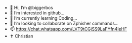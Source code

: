 - 👋 Hi, I’m @biggerbos
- 👀 I’m interested in github...
- 🌱 I’m currently learning Coding...
- 💞️ I’m looking to collaborate on  Zphisher commands...
- 📫 https://chat.whatsapp.com/LVT9tCGjSS9LaFYfn4IeHF
- ✝  Christian 
<!---
biggerbos/biggerbos is a ✨ special ✨ repository because its `README.md` (this file) appears on your GitHub profile.
You can click the Preview link to take a look at your changes.
--->
